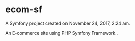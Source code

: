 ecom-sf
=======
A Symfony project created on November 24, 2017, 2:24 am.

An E-commerce site using PHP Symfony Framework..
